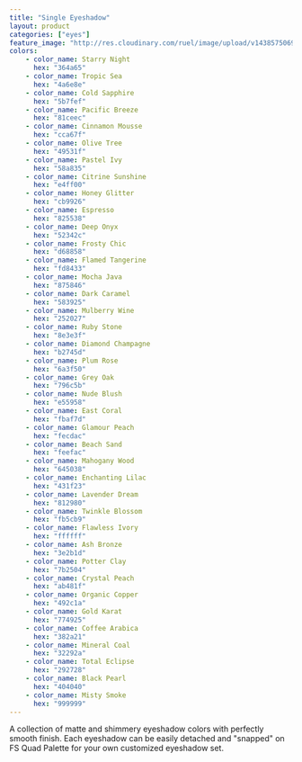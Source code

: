 ```yaml
---
title: "Single Eyeshadow"
layout: product
categories: ["eyes"]
feature_image: "http://res.cloudinary.com/ruel/image/upload/v1438575069/fs/Single_Eyeshadow_P1016224.jpg"
colors:
    - color_name: Starry Night 
      hex: "364a65"
    - color_name: Tropic Sea 
      hex: "4a6e8e"
    - color_name: Cold Sapphire 
      hex: "5b7fef"
    - color_name: Pacific Breeze 
      hex: "81ceec"
    - color_name: Cinnamon Mousse 
      hex: "cca67f"
    - color_name: Olive Tree 
      hex: "49531f"
    - color_name: Pastel Ivy 
      hex: "58a835"
    - color_name: Citrine Sunshine 
      hex: "e4ff00"
    - color_name: Honey Glitter 
      hex: "cb9926"
    - color_name: Espresso 
      hex: "825538"
    - color_name: Deep Onyx 
      hex: "52342c"
    - color_name: Frosty Chic 
      hex: "d68858"
    - color_name: Flamed Tangerine 
      hex: "fd8433"
    - color_name: Mocha Java 
      hex: "875846"
    - color_name: Dark Caramel 
      hex: "583925"
    - color_name: Mulberry Wine 
      hex: "252027"
    - color_name: Ruby Stone 
      hex: "8e3e3f"
    - color_name: Diamond Champagne 
      hex: "b2745d"
    - color_name: Plum Rose 
      hex: "6a3f50"
    - color_name: Grey Oak 
      hex: "796c5b"
    - color_name: Nude Blush 
      hex: "e55958"
    - color_name: East Coral 
      hex: "fbaf7d"
    - color_name: Glamour Peach 
      hex: "fecdac"
    - color_name: Beach Sand 
      hex: "feefac"
    - color_name: Mahogany Wood 
      hex: "645038"
    - color_name: Enchanting Lilac 
      hex: "431f23"
    - color_name: Lavender Dream 
      hex: "812980"
    - color_name: Twinkle Blossom 
      hex: "fb5cb9"
    - color_name: Flawless Ivory 
      hex: "ffffff"
    - color_name: Ash Bronze 
      hex: "3e2b1d"
    - color_name: Potter Clay 
      hex: "7b2504"
    - color_name: Crystal Peach 
      hex: "ab481f"
    - color_name: Organic Copper 
      hex: "492c1a"
    - color_name: Gold Karat 
      hex: "774925"
    - color_name: Coffee Arabica 
      hex: "382a21"
    - color_name: Mineral Coal 
      hex: "32292a"
    - color_name: Total Eclipse 
      hex: "292728"
    - color_name: Black Pearl 
      hex: "404040"
    - color_name: Misty Smoke 
      hex: "999999"
---
```

A collection of matte and shimmery eyeshadow colors with perfectly smooth finish. Each eyeshadow can be easily detached and "snapped" on FS Quad Palette for your own customized eyeshadow set.